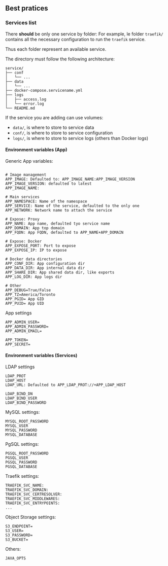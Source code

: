 

## Best pratices

### Services list
There **should** be only one service by folder:
For example, le folder `traefik/` contains all the necessary configuration to
run the `traefik` service.

Thus each folder represent an available service.

The directory must follow the following architecture:
```
service/
├── conf
│   └── ...
├── data
│   └── ...
├── docker-compose.servicename.yml
├── logs
│   ├── access.log
│   └── error.log
└── README.md
```

If the service you are adding can use volumes:
 - `data/`, is where to store to service data
 - `conf/`, is where to store to service configuration
 - `logs/`, is where to store to service logs (others than Docker logs)


#### Environment variables (App)

Generic App variables:
```

# Image management
APP_IMAGE: Defaulted to: APP_IMAGE_NAME:APP_IMAGE_VERSION
APP_IMAGE_VERSION: defaulted to latest
APP_IMAGE_NAME: 

# Main services
APP_NAMESPACE: Name of the namespace
APP_SERVICE: Name of the service, defaulted to the only one
APP_NETWORK: Network name to attach the service

# Expose: Proxy
APP_NAME: App name, defaulted tyo service name
APP_DOMAIN: App top domain
APP_FQDN: App FQDN, defaulted to APP_NAME+APP_DOMAIN

# Expose: Docker
APP_EXPOSE_PORT: Port to expose
APP_EXPOSE_IP: IP to expose

# Docker data directories
APP_CONF_DIR: App configuration dir
APP_DATA_DIR: App internal data dir
APP_SHARE_DIR: App shared data dir, like exports
APP_LOG_DIR: App logs dir

# Other
APP_DEBUG=True/False
APP_TZ=America/Toronto
APP_PGID= App GID
APP_PUID= App UID

```

App settings
```
APP_ADMIN_USER=
APP_ADMIN_PASSWORD=
APP_ADMIN_EMAIL=

APP_TOKEN=
APP_SECRET=
```

#### Environment variables (Services)

LDAP settings
```
LDAP_PROT
LDAP_HOST
LDAP_URL: Defaulted to APP_LDAP_PROT://+APP_LDAP_HOST

LDAP_BIND_DN
LDAP_BIND_USER
LDAP_BIND_PASSWORD
```

MySQL settings:
```
MYSQL_ROOT_PASSWORD
MYSQL_USER
MYSQL_PASSWORD
MYSQL_DATABASE
```

PgSQL settings:
```
PGSQL_ROOT_PASSWORD
PGSQL_USER
PGSQL_PASSWORD
PGSQL_DATABASE
```

Traefik settings:
```
TRAEFIK_SVC_NAME:
TRAEFIK_SVC_DOMAIN:
TRAEFIK_SVC_CERTRESOLVER:
TRAEFIK_SVC_MIDDLEWARES:
TRAEFIK_SVC_ENTRYPOINTS:
...
```

Object Storage settings:
```
S3_ENDPOINT=
S3_USER=
S3_PASSWORD=
S3_BUCKET=
```

Others:
```
JAVA_OPTS
```

